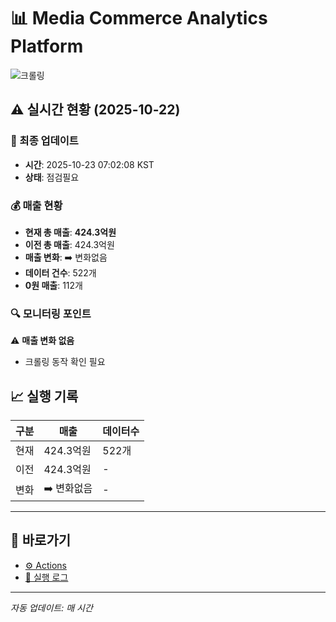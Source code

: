 # 📊 Media Commerce Analytics Platform

![크롤링](https://img.shields.io/badge/크롤링-점검필요-yellow)

## ⚠️ 실시간 현황 (2025-10-22)

### 📍 최종 업데이트
- **시간**: 2025-10-23 07:02:08 KST
- **상태**: 점검필요

### 💰 매출 현황
- **현재 총 매출**: **424.3억원**
- **이전 총 매출**: 424.3억원
- **매출 변화**: ➡️ 변화없음
- **데이터 건수**: 522개
- **0원 매출**: 112개

### 🔍 모니터링 포인트

⚠️ **매출 변화 없음**
- 크롤링 동작 확인 필요


## 📈 실행 기록

| 구분 | 매출 | 데이터수 |
|------|------|----------|
| 현재 | 424.3억원 | 522개 |
| 이전 | 424.3억원 | - |
| 변화 | ➡️ 변화없음 | - |

---

## 🔗 바로가기

- [⚙️ Actions](../../actions)
- [📝 실행 로그](../../actions/workflows/daily_scraping.yml)

---

*자동 업데이트: 매 시간*
